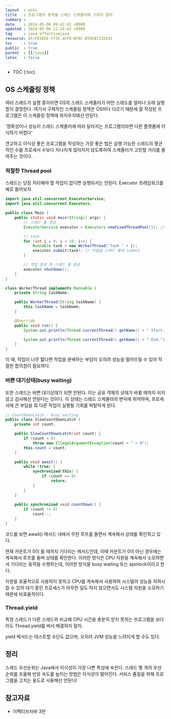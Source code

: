 ```yaml
---
layout  : wiki
title   : 프로그램의 동작을 스레드 스케줄러에 기대지 말라 
summary : 
date    : 2024-05-06 09:41:41 +0900
updated : 2024-05-06 11:24:42 +0900
tag     : java effectivejava
resource: 2F/FE5EEE-F735-4CFD-BF8C-B595B7232632
toc     : true
public  : true
parent  : [[/java]]
latex   : false
---
```

* TOC
{:toc}

## OS 스케줄링 정책 

여러 스레드가 실행 중이라면 OS의 스레드 스케줄러가 어떤 스레드를 얼마나 오래 실행할지 결정한다. 여기서 구체적인 스케줄링 정책은 OS마다 다르기 때문에 잘 작성된 프로그램은 이 스케줄링 정책에 좌지우지돼선 안된다.

'정확성이나 성능이 스레드 스케줄러에 따라 달라지는 프로그램이라면 다른 플랫폼에 이식하기 어렵다' 

견고하고 이식성 좋은 프로그램을 작성하는 가장 좋은 법은 실행 가능한 스레드의 평균적인 수를 프로세서 수보다 지나치게 많아지지 않도록하여 스케줄러가 고민할 거리를 줄여주는 것이다.

### 적절한 Thread pool

스레드는 당장 처리해야 할 작업이 없다면 실행되서는 안된다. Executor 프레임워크를 예로 들어보자.

```java
import java.util.concurrent.ExecutorService;
import java.util.concurrent.Executors;

public class Main {
    public static void main(String[] args) {
        // 스레드 풀 생성
        ExecutorService executor = Executors.newFixedThreadPool(5); // 최대 5개의 스레드를 가지는 풀 생성

        // task
        for (int i = 0; i < 10; i++) {
            Runnable task = new WorkerThread("Task " + i);
            executor.submit(task); // 작업을 스레드 풀에 submit
        }

        // 작업 완료 후 스레드 풀 종료
        executor.shutdown();
    }
}

class WorkerThread implements Runnable {
    private String taskName;

    public WorkerThread(String taskName) {
        this.taskName = taskName;
    }

    @Override
    public void run() {
        System.out.println(Thread.currentThread().getName() + " Start. Task = " + taskName);

        System.out.println(Thread.currentThread().getName() + " End.");
    }
}
```

이 때, 작업이 너무 짧다면 작업을 분배하는 부담이 오히려 성능을 떨어뜨릴 수 있어 적절한 합의점이 필요하다.

### 바쁜 대기상태(busy waiting)

또한 스레드는 바쁜 대기상태가 되면 안된다. 이는 공유 객체의 상태가 바뀔 때까지 쉬지않고 검사해선 안된다는 것이다. 이 상태는 스레드 스케줄러의 변덕에 취약하며, 프로세서에 큰 부담을 줘 다른 작업이 실행될 기회를 박탈하게 된다.

```java
// CountDownLatch - busy waiting
public class SlowCountDownLatch {
    private int count;

    public SlowCountDownLatch(int count) {
        if (count < 0)
            throw new IllegalArgumentException(count + " < 0");
        this.count = count;
    }

    public void await() {
        while (true) {
            synchronized(this) {
                if (count == 0)
                    return;
            }
        }
    }
    
    public synchronized void countDown() {
        if (count != 0)
            count--;
    }
}
```

코드를 보면 await() 메서드 내에서 무한 루프를 돌면서 계속해서 상태를 확인하고 있다. 

현재 카운트가 0이 될 때까지 기다리는 메서드인데, 이때 카운트가 0이 아닌 경우에는 계속해서 루프를 돌며 상태를 확인한다. 이러한 방식은 CPU 자원을 계속해서 소모하면서 기다리는 동작을 수행하는데, 이러한 방식을 busy waiting 또는 spinlock이라고 한다.

자원을 효율적으로 사용하지 못하고 CPU를 계속해서 사용하여 시스템의 성능을 저하시킬 수 있어 대기 중인 프로세스가 아무런 일도 하지 않으면서도 시스템 자원을 소모하기 때문에 비효율적이다. 

### Thread.yield

특정 스레드가 다른 스레드와 비교해 CPU 시간을 충분히 얻지 못하는 프로그램을 보더라도 Thread.yield를 써서 해결하지 말자.

yield 메서드는 테스트할 수단도 없으며, 오히려 JVM 성능을 느려지게 할 수도 있다.

## 정리

스레드 우선순위는 Java에서 이식성이 가장 나쁜 특성에 속한다. 스레드 몇 개의 우선 순위를 조율해 반응 속도를 높이는 방법은 이식성이 떨어진다. 서비스 품질을 위해 프로그램을 고치는 용도로 사용해선 안된다!

## 참고자료

- 이펙티브자바 3판

